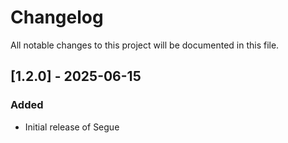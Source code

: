 # Changelog

All notable changes to this project will be documented in this file.

## [1.2.0] - 2025-06-15
### Added
- Initial release of Segue
